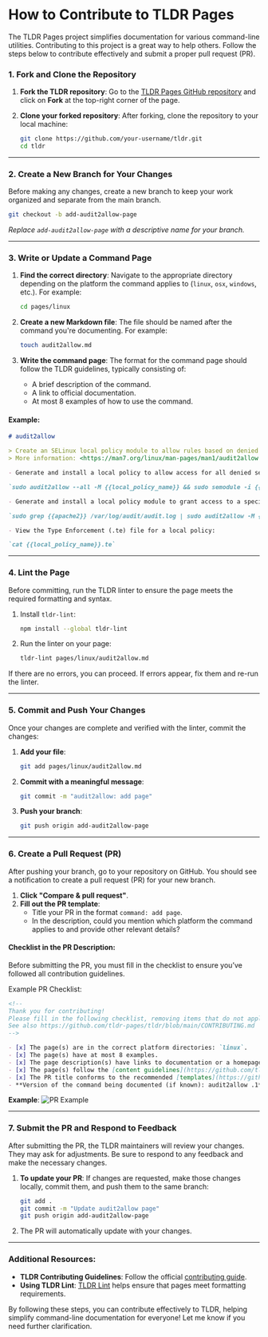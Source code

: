 # How to Contribute to TLDR Pages

The TLDR Pages project simplifies documentation for various command-line utilities. Contributing to this project is a great way to help others. Follow the steps below to contribute effectively and submit a proper pull request (PR).

### 1. Fork and Clone the Repository

1. **Fork the TLDR repository**:
   Go to the [TLDR Pages GitHub repository](https://github.com/tldr-pages/tldr) and click on **Fork** at the top-right corner of the page.

2. **Clone your forked repository**:
   After forking, clone the repository to your local machine:
   ```bash
   git clone https://github.com/your-username/tldr.git
   cd tldr
   ```

---

### 2. Create a New Branch for Your Changes

Before making any changes, create a new branch to keep your work organized and separate from the main branch.

```bash
git checkout -b add-audit2allow-page
```
*Replace `add-audit2allow-page` with a descriptive name for your branch.*

---

### 3. Write or Update a Command Page

1. **Find the correct directory**: Navigate to the appropriate directory depending on the platform the command applies to (`linux`, `osx`, `windows`, etc.). For example:
   ```bash
   cd pages/linux
   ```

2. **Create a new Markdown file**: The file should be named after the command you're documenting. For example:
   ```bash
   touch audit2allow.md
   ```

3. **Write the command page**: The format for the command page should follow the TLDR guidelines, typically consisting of:
   - A brief description of the command.
   - A link to official documentation.
   - At most 8 examples of how to use the command.

#### Example:

```markdown
# audit2allow

> Create an SELinux local policy module to allow rules based on denied operations found in logs.
> More information: <https://man7.org/linux/man-pages/man1/audit2allow.1.html>.

- Generate and install a local policy to allow access for all denied services:

`sudo audit2allow --all -M {{local_policy_name}} && sudo semodule -i {{local_policy_name}}.pp`

- Generate and install a local policy module to grant access to a specific service from the audit logs:

`sudo grep {{apache2}} /var/log/audit/audit.log | sudo audit2allow -M {{local_policy_name}} && sudo semodule -i {{local_policy_name}}.pp`

- View the Type Enforcement (.te) file for a local policy:

`cat {{local_policy_name}}.te`
```

---

### 4. Lint the Page

Before committing, run the TLDR linter to ensure the page meets the required formatting and syntax.

1. Install `tldr-lint`:
   ```bash
   npm install --global tldr-lint
   ```

2. Run the linter on your page:
   ```bash
   tldr-lint pages/linux/audit2allow.md
   ```

If there are no errors, you can proceed. If errors appear, fix them and re-run the linter.

---

### 5. Commit and Push Your Changes

Once your changes are complete and verified with the linter, commit the changes:

1. **Add your file**:
   ```bash
   git add pages/linux/audit2allow.md
   ```

2. **Commit with a meaningful message**:
   ```bash
   git commit -m "audit2allow: add page"
   ```

3. **Push your branch**:
   ```bash
   git push origin add-audit2allow-page
   ```

---

### 6. Create a Pull Request (PR)

After pushing your branch, go to your repository on GitHub. You should see a notification to create a pull request (PR) for your new branch.

1. **Click "Compare & pull request"**.
2. **Fill out the PR template**:
   - Title your PR in the format `command: add page`.
   - In the description, could you mention which platform the command applies to and provide other relevant details?

#### **Checklist in the PR Description**:

Before submitting the PR, you must fill in the checklist to ensure you’ve followed all contribution guidelines.

Example PR Checklist:

```markdown
<!--
Thank you for contributing!
Please fill in the following checklist, removing items that do not apply.
See also https://github.com/tldr-pages/tldr/blob/main/CONTRIBUTING.md
-->

- [x] The page(s) are in the correct platform directories: `linux`.
- [x] The page(s) have at most 8 examples.
- [x] The page description(s) have links to documentation or a homepage.
- [x] The page(s) follow the [content guidelines](https://github.com/tldr-pages/tldr/blob/main/CONTRIBUTING.md#guidelines).
- [x] The PR title conforms to the recommended [templates](https://github.com/tldr-pages/tldr/blob/main/CONTRIBUTING.md#commit-message-and-pr-title).
- **Version of the command being documented (if known): audit2allow .1**
```

**Example**:
![PR Example](https://github.com/user-attachments/assets/24526dbd-216b-4749-a6d4-fdd39b3b6db1)


---

### 7. Submit the PR and Respond to Feedback

After submitting the PR, the TLDR maintainers will review your changes. They may ask for adjustments. Be sure to respond to any feedback and make the necessary changes.

1. **To update your PR**: 
   If changes are requested, make those changes locally, commit them, and push them to the same branch:
   ```bash
   git add .
   git commit -m "Update audit2allow page"
   git push origin add-audit2allow-page
   ```

2. The PR will automatically update with your changes.

---

### Additional Resources:

- **TLDR Contributing Guidelines**: Follow the official [contributing guide](https://github.com/tldr-pages/tldr/blob/main/CONTRIBUTING.md).
- **Using TLDR Lint**: [TLDR Lint](https://github.com/tldr-pages/tldr-lint) helps ensure that pages meet formatting requirements.

By following these steps, you can contribute effectively to TLDR, helping simplify command-line documentation for everyone! Let me know if you need further clarification.
